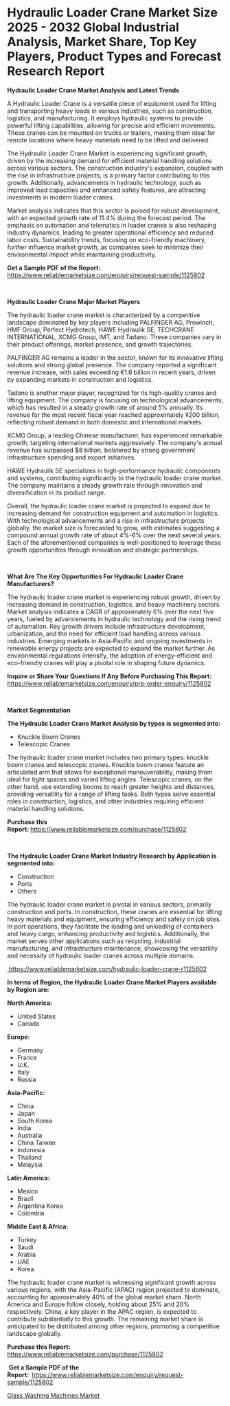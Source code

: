 <p><h1>Hydraulic Loader Crane Market Size 2025 - 2032 Global Industrial Analysis, Market Share, Top Key Players, Product Types and Forecast Research Report</h1></p><p><strong>Hydraulic Loader Crane Market Analysis and Latest Trends</strong></p>
<p><p>A Hydraulic Loader Crane is a versatile piece of equipment used for lifting and transporting heavy loads in various industries, such as construction, logistics, and manufacturing. It employs hydraulic systems to provide powerful lifting capabilities, allowing for precise and efficient movements. These cranes can be mounted on trucks or trailers, making them ideal for remote locations where heavy materials need to be lifted and delivered.</p><p>The Hydraulic Loader Crane Market is experiencing significant growth, driven by the increasing demand for efficient material handling solutions across various sectors. The construction industry's expansion, coupled with the rise in infrastructure projects, is a primary factor contributing to this growth. Additionally, advancements in hydraulic technology, such as improved load capacities and enhanced safety features, are attracting investments in modern loader cranes.</p><p>Market analysis indicates that this sector is poised for robust development, with an expected growth rate of 11.4% during the forecast period. The emphasis on automation and telematics in loader cranes is also reshaping industry dynamics, leading to greater operational efficiency and reduced labor costs. Sustainability trends, focusing on eco-friendly machinery, further influence market growth, as companies seek to minimize their environmental impact while maintaining productivity.</p></p>
<p><strong>Get a Sample PDF of the Report:&nbsp;</strong> <a href="https://www.reliablemarketsize.com/enquiry/request-sample/1125802?utm_campaign=3114&utm_medium=2&utm_source=Github&utm_content=ia&utm_term=11042025&utm_id=hydraulic-loader-crane">https://www.reliablemarketsize.com/enquiry/request-sample/1125802</a></p>
<p>&nbsp;</p>
<p><strong>Hydraulic Loader Crane Major Market Players</strong></p>
<p><p>The hydraulic loader crane market is characterized by a competitive landscape dominated by key players including PALFINGER AG, Prowinch, HMF Group, Perfect Hydrotech, HAWE Hydraulik SE, TECHCRANE INTERNATIONAL, XCMG Group, IMT, and Tadano. These companies vary in their product offerings, market presence, and growth trajectories.</p><p>PALFINGER AG remains a leader in the sector, known for its innovative lifting solutions and strong global presence. The company reported a significant revenue increase, with sales exceeding €1.6 billion in recent years, driven by expanding markets in construction and logistics.</p><p>Tadano is another major player, recognized for its high-quality cranes and lifting equipment. The company is focusing on technological advancements, which has resulted in a steady growth rate of around 5% annually. Its revenue for the most recent fiscal year reached approximately ¥200 billion, reflecting robust demand in both domestic and international markets.</p><p>XCMG Group, a leading Chinese manufacturer, has experienced remarkable growth, targeting international markets aggressively. The company's annual revenue has surpassed $8 billion, bolstered by strong government infrastructure spending and export initiatives.</p><p>HAWE Hydraulik SE specializes in high-performance hydraulic components and systems, contributing significantly to the hydraulic loader crane market. The company maintains a steady growth rate through innovation and diversification in its product range.</p><p>Overall, the hydraulic loader crane market is projected to expand due to increasing demand for construction equipment and automation in logistics. With technological advancements and a rise in infrastructure projects globally, the market size is forecasted to grow, with estimates suggesting a compound annual growth rate of about 4%-6% over the next several years. Each of the aforementioned companies is well-positioned to leverage these growth opportunities through innovation and strategic partnerships.</p></p>
<p>&nbsp;</p>
<p><strong>What Are The Key Opportunities For Hydraulic Loader Crane Manufacturers?</strong></p>
<p><p>The hydraulic loader crane market is experiencing robust growth, driven by increasing demand in construction, logistics, and heavy machinery sectors. Market analysis indicates a CAGR of approximately 6% over the next five years, fueled by advancements in hydraulic technology and the rising trend of automation. Key growth drivers include infrastructure development, urbanization, and the need for efficient load handling across various industries. Emerging markets in Asia-Pacific and ongoing investments in renewable energy projects are expected to expand the market further. As environmental regulations intensify, the adoption of energy-efficient and eco-friendly cranes will play a pivotal role in shaping future dynamics.</p></p>
<p><strong>Inquire or Share Your Questions If Any Before Purchasing This Report:</strong> <a href="https://www.reliablemarketsize.com/enquiry/pre-order-enquiry/1125802?utm_campaign=3114&utm_medium=2&utm_source=Github&utm_content=ia&utm_term=11042025&utm_id=hydraulic-loader-crane">https://www.reliablemarketsize.com/enquiry/pre-order-enquiry/1125802</a></p>
<p>&nbsp;</p>
<p><strong>Market Segmentation</strong></p>
<p><strong>The Hydraulic Loader Crane Market Analysis by types is segmented into:</strong></p>
<p><ul><li>Knuckle Boom Cranes</li><li>Telescopic Cranes</li></ul></p>
<p><p>The hydraulic loader crane market includes two primary types: knuckle boom cranes and telescopic cranes. Knuckle boom cranes feature an articulated arm that allows for exceptional maneuverability, making them ideal for tight spaces and varied lifting angles. Telescopic cranes, on the other hand, use extending booms to reach greater heights and distances, providing versatility for a range of lifting tasks. Both types serve essential roles in construction, logistics, and other industries requiring efficient material handling solutions.</p></p>
<p><strong>Purchase this Report:&nbsp;</strong><a href="https://www.reliablemarketsize.com/purchase/1125802?utm_campaign=3114&utm_medium=2&utm_source=Github&utm_content=ia&utm_term=11042025&utm_id=hydraulic-loader-crane">https://www.reliablemarketsize.com/purchase/1125802</a></p>
<p>&nbsp;</p>
<p><strong>The Hydraulic Loader Crane Market Industry Research by Application is segmented into:</strong></p>
<p><ul><li>Construction</li><li>Ports</li><li>Others</li></ul></p>
<p><p>The hydraulic loader crane market is pivotal in various sectors, primarily construction and ports. In construction, these cranes are essential for lifting heavy materials and equipment, ensuring efficiency and safety on job sites. In port operations, they facilitate the loading and unloading of containers and heavy cargo, enhancing productivity and logistics. Additionally, the market serves other applications such as recycling, industrial manufacturing, and infrastructure maintenance, showcasing the versatility and necessity of hydraulic loader cranes across multiple domains.</p></p>
<p><a href="https://www.reliablemarketsize.com/hydraulic-loader-crane-r1125802?utm_campaign=3114&utm_medium=2&utm_source=Github&utm_content=ia&utm_term=11042025&utm_id=hydraulic-loader-crane">&nbsp;https://www.reliablemarketsize.com/hydraulic-loader-crane-r1125802</a></p>
<p><strong>In terms of Region, the Hydraulic Loader Crane Market Players available by Region are:</strong></p>
<p>
    <p> <strong> North America: </strong>
        <ul>
            <li>United States</li>
            <li>Canada</li>
        </ul>
        </p> 
    <p> <strong> Europe: </strong>
        <ul>
            <li>Germany</li>
            <li>France</li>
            <li>U.K.</li>
            <li>Italy</li>
            <li>Russia</li>
        </ul>
        </p> 
    <p> <strong> Asia-Pacific: </strong>
        <ul>
            <li>China</li>
            <li>Japan</li>
            <li>South Korea</li>
            <li>India</li>
            <li>Australia</li>
            <li>China Taiwan</li>
            <li>Indonesia</li>
            <li>Thailand</li>
            <li>Malaysia</li>
        </ul>
        </p> 
    <p> <strong> Latin America: </strong>
        <ul>
            <li>Mexico</li>
            <li>Brazil</li>
            <li>Argentina Korea</li>
            <li>Colombia</li>
        </ul>
        </p> 
    <p> <strong> Middle East & Africa: </strong>
        <ul>
            <li>Turkey</li>
            <li>Saudi</li>
            <li>Arabia</li>
            <li>UAE</li>
            <li>Korea</li>
        </ul>
    </p>
    </p>
<p><p>The hydraulic loader crane market is witnessing significant growth across various regions, with the Asia-Pacific (APAC) region projected to dominate, accounting for approximately 40% of the global market share. North America and Europe follow closely, holding about 25% and 20% respectively. China, a key player in the APAC region, is expected to contribute substantially to this growth. The remaining market share is anticipated to be distributed among other regions, promoting a competitive landscape globally.</p></p>
<p><strong>Purchase this Report: </strong><a href="https://www.reliablemarketsize.com/purchase/1125802?utm_campaign=3114&utm_medium=2&utm_source=Github&utm_content=ia&utm_term=11042025&utm_id=hydraulic-loader-crane">https://www.reliablemarketsize.com/purchase/1125802</a></p>
<p>&nbsp;<strong>Get a Sample PDF of the Report:&nbsp;&nbsp;</strong><a href="https://www.reliablemarketsize.com/enquiry/request-sample/1125802?utm_campaign=3114&utm_medium=2&utm_source=Github&utm_content=ia&utm_term=11042025&utm_id=hydraulic-loader-crane">https://www.reliablemarketsize.com/enquiry/request-sample/1125802</a></p>
<p><strong></strong></p>
<p><p><a href="https://github.com/snapetylerho/Market-Research-Report-List-1/blob/main/glass-washing-machines-market.md?utm_campaign=3114&utm_medium=2&utm_source=Github&utm_content=ia&utm_term=11042025&utm_id=hydraulic-loader-crane">Glass Washing Machines Market</a></p></p>